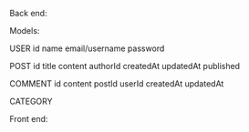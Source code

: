 Back end:

Models:

USER 
id
name
email/username
password

POST
id
title
content
authorId
createdAt
updatedAt
published

COMMENT
id
content
postId
userId
createdAt
updatedAt

CATEGORY



Front end: